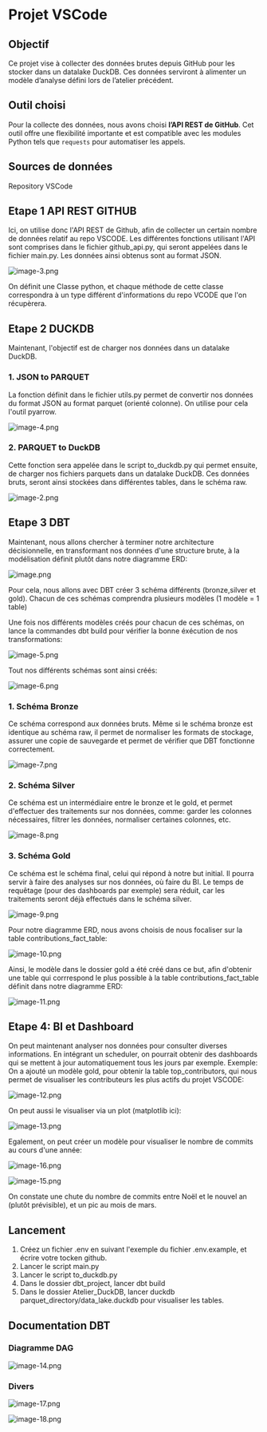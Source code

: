 # Projet VSCode

## Objectif
Ce projet vise à collecter des données brutes depuis GitHub pour les stocker dans un datalake DuckDB. Ces données serviront à alimenter un modèle d’analyse défini lors de l’atelier précédent.

## Outil choisi
Pour la collecte des données, nous avons choisi **l’API REST de GitHub**. Cet outil offre une flexibilité importante et est compatible avec les modules Python tels que `requests` pour automatiser les appels.

## Sources de données
Repository VSCode

## Etape 1 API REST GITHUB
Ici, on utilise donc l'API REST de Github, afin de collecter un certain nombre de données relatif au repo VSCODE. Les différentes fonctions utilisant l'API sont comprises dans le fichier github_api.py, qui seront appelées dans le fichier main.py. 
Les données ainsi obtenus sont au format JSON.

![image-3.png](attachment:image-3.png)

On définit une Classe python, et chaque méthode de cette classe correspondra à un type différent d'informations du repo VCODE que l'on récupèrera.

## Etape 2 DUCKDB
Maintenant, l'objectif est de charger nos données dans un datalake DuckDB. 

### 1. JSON to PARQUET
La fonction définit dans le fichier utils.py permet de convertir nos données du format JSON au format parquet (orienté colonne). On utilise pour cela l'outil pyarrow.

![image-4.png](attachment:image-4.png)

### 2. PARQUET to DuckDB
Cette fonction sera appelée dans le script to_duckdb.py qui permet ensuite, de charger nos fichiers parquets dans un datalake DuckDB. Ces données bruts, seront ainsi stockées dans différentes tables, dans le schéma raw.

![image-2.png](attachment:image-2.png)

## Etape 3 DBT
Maintenant, nous allons chercher à terminer notre architecture décisionnelle, en transformant nos données d'une structure brute, à la modélisation définit plutôt dans notre diagramme ERD:

![image.png](attachment:image.png)

Pour cela, nous allons avec DBT créer 3 schéma différents (bronze,silver et gold). Chacun de ces schémas comprendra plusieurs modèles (1 modèle = 1 table)

Une fois nos différents modèles créés pour chacun de ces schémas, on lance la commandes dbt build pour vérifier la bonne éxécution de nos transformations:

![image-5.png](attachment:image-5.png)

Tout nos différents schémas sont ainsi créés:

![image-6.png](attachment:image-6.png)

### 1. Schéma Bronze
Ce schéma correspond aux données bruts. Même si le schéma bronze est identique au schéma raw, il permet de normaliser les formats de stockage, assurer une copie de sauvegarde et permet de vérifier que DBT fonctionne correctement.

![image-7.png](attachment:image-7.png)

### 2. Schéma Silver
Ce schéma est un intermédiaire entre le bronze et le gold, et permet d'effectuer des traitements sur nos données, comme: garder les colonnes nécessaires, filtrer les données, normaliser certaines colonnes, etc.

![image-8.png](attachment:image-8.png)

### 3. Schéma Gold
Ce schéma est le schéma final, celui qui répond à notre but initial. Il pourra servir à faire des analyses sur nos données, où faire du BI. Le temps de requêtage (pour des dashboards par exemple) sera réduit, car les traitements seront déjà effectués dans le schéma silver.

![image-9.png](attachment:image-9.png)


Pour notre diagramme ERD, nous avons choisis de nous focaliser sur la table contributions_fact_table:

![image-10.png](attachment:image-10.png)

Ainsi, le modèle dans le dossier gold a été créé dans ce but, afin d'obtenir une table qui corrrespond le plus possible à la table contributions_fact_table définit dans notre diagramme ERD:

![image-11.png](attachment:image-11.png)


## Etape 4: BI et Dashboard

On peut maintenant analyser nos données pour consulter diverses informations. En intégrant un scheduler, on pourrait obtenir des dashboards qui se mettent à jour automatiquement tous les jours par exemple.
Exemple: On a ajouté un modèle gold, pour obtenir la table top_contributors, qui nous permet de visualiser les contributeurs les plus actifs du projet VSCODE:

![image-12.png](attachment:image-12.png)

On peut aussi le visualiser via un plot (matplotlib ici):

![image-13.png](attachment:image-13.png)


Egalement, on peut créer un modèle pour visualiser le nombre de commits au cours d'une année:

![image-16.png](attachment:image-16.png)


![image-15.png](attachment:image-15.png)

On constate une chute du nombre de commits entre Noël et le nouvel an (plutôt prévisible), et un pic au mois de mars.



## Lancement
1. Créez un fichier .env en suivant l'exemple du fichier .env.example, et écrire votre tocken github.
2. Lancer le script main.py
3. Lancer le script to_duckdb.py
4. Dans le dossier dbt_project, lancer dbt build
5. Dans le dossier Atelier_DuckDB, lancer duckdb parquet_directory/data_lake.duckdb pour visualiser les tables.

## Documentation DBT

### Diagramme DAG

![image-14.png](attachment:image-14.png)

### Divers

![image-17.png](attachment:image-17.png)

![image-18.png](attachment:image-18.png)